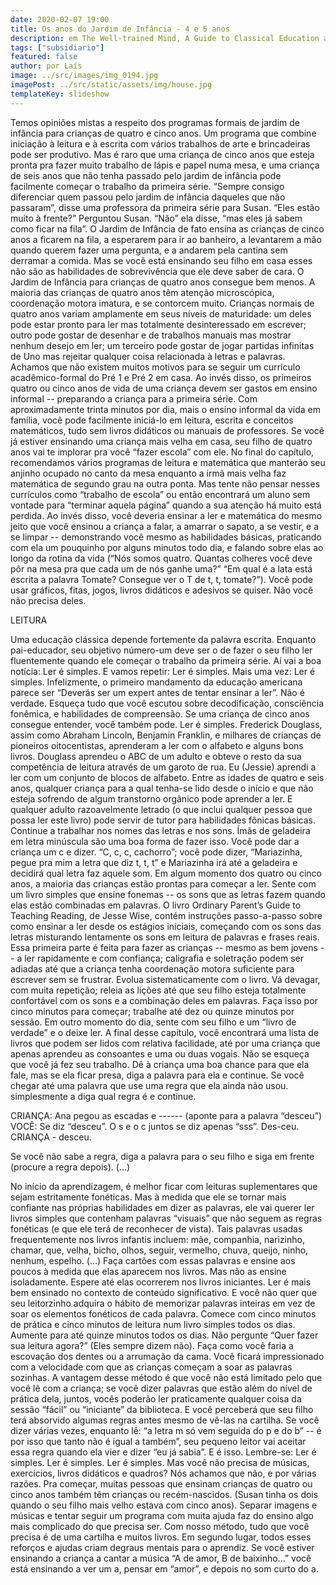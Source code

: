 ```yaml
---
date: 2020-02-07 19:00
title: Os anos do Jardim de Infância - 4 e 5 anos
description: em The Well-trained Mind, A Guide to Classical Education at Home de Susan Wise Bauer e Jessie Wise
tags: ["subsidiario"]
featured: false
author: por Laís
image: ../src/images/img_0194.jpg
imagePost: ../src/static/assets/img/house.jpg
templateKey: slideshow
---
```


Temos opiniões mistas a respeito dos programas formais de jardim de infância para crianças de quatro e cinco anos. Um programa que combine iniciação à leitura e à escrita com vários trabalhos de arte e brincadeiras pode ser produtivo. Mas é raro que uma criança de cinco anos que esteja pronta pra fazer muito trabalho de lápis e papel numa mesa, e uma criança de seis anos que não tenha passado pelo jardim de infância pode facilmente começar o trabalho da primeira série.
“Sempre consigo diferenciar quem passou pelo jardim de infância daqueles que não passaram”, disse uma professora da primeira série para Susan.
“Eles estão muito à frente?” Perguntou Susan.
“Não” ela disse, “mas eles já sabem como ficar na fila”.
O Jardim de Infância de fato ensina as crianças de cinco anos a ficarem na fila, a esperarem para ir ao banheiro, a levantarem a mão quando querem fazer uma pergunta, e a andarem pela cantina sem derramar a comida. Mas se você está ensinando seu filho em casa esses não são as habilidades de sobrevivência que ele deve saber de cara.
O Jardim de Infância para crianças de quatro anos consegue bem menos. A maioria das crianças de quatro anos têm atenção microscópica, coordenação motora imatura, e se contorcem muito. Crianças normais de quatro anos variam amplamente em seus níveis de maturidade: um deles pode estar pronto para ler mas totalmente desinteressado em escrever; outro pode gostar de desenhar e de trabalhos manuais mas mostrar nenhum desejo em ler; um terceiro pode gostar de jogar partidas infinitas de Uno mas rejeitar qualquer coisa relacionada à letras e palavras.
Achamos que não existem muitos motivos para se seguir um currículo acadêmico-formal do Pré 1 e Pré 2 em casa. Ao invés disso, os primeiros quatro ou cinco anos de vida de uma criança devem ser gastos em ensino informal -- preparando a criança para a primeira série. Com aproximadamente trinta minutos por dia, mais o ensino informal da vida em família, você pode facilmente iniciá-lo em leitura, escrita e conceitos matemáticos, tudo sem livros didáticos ou manuais de professores.
Se você já estiver ensinando uma criança mais velha em casa, seu filho de quatro anos vai te implorar pra você “fazer escola” com ele. No final do capítulo, recomendamos vários programas de leitura e matemática que manterão seu anjinho ocupado no canto da mesa enquanto a irmã mais velha faz matemática de segundo grau na outra ponta. Mas tente não pensar nesses currículos como “trabalho de escola” ou então encontrará um aluno sem vontade para “terminar aquela página” quando a sua atenção há muito está perdida.
Ao invés disso, você deveria ensinar a ler e matemática do mesmo jeito que você ensinou a criança a falar, a amarrar o sapato, a se vestir, e a se limpar -- demonstrando você mesmo as habilidades básicas, praticando com ela um pouquinho por alguns minutos todo dia, e falando sobre elas ao longo da rotina da vida (“Nós somos quatro. Quantas colheres você deve pôr na mesa pra que cada um de nós ganhe uma?” “Em qual é a lata está escrita a palavra Tomate? Consegue ver o T de t, t, tomate?”).
Você pode usar gráficos, fitas, jogos, livros didáticos e adesivos se quiser. Não você não precisa deles.

LEITURA

Uma educação clássica depende fortemente da palavra escrita. Enquanto pai-educador, seu objetivo número-um deve ser o de fazer o seu filho ler fluentemente quando ele começar o trabalho da primeira série.
Aí vai a boa notícia: Ler é simples.
E vamos repetir: Ler é simples.
Mais uma vez: Ler é simples.
Infelizmente, o primeiro mandamento da educação americana parece ser “Deverás ser um expert antes de tentar ensinar a ler”. Não é verdade. Esqueça tudo que você escutou sobre decodificação, consciência fonêmica, e habilidades de compreensão. Se uma criança de cinco anos consegue entender, você também pode.
Ler é simples. Frederick Douglass, assim como Abraham Lincoln, Benjamin Franklin, e milhares de crianças de pioneiros oitocentistas, aprenderam a ler com o alfabeto e alguns bons livros. Douglass aprendeu o ABC de um adulto e obteve o resto da sua competência de leitura através de um garoto de rua. Eu (Jessie) aprendi a ler com um conjunto de blocos de alfabeto. Entre as idades de quatro e seis anos, qualquer criança para a qual tenha-se lido desde o início e que não esteja sofrendo de algum transtorno orgânico pode aprender a ler. E qualquer adulto razoavelmente letrado (o que inclui qualquer pessoa que possa ler este livro) pode servir de tutor para habilidades fônicas básicas. Continue a trabalhar nos nomes das letras e nos sons. Ímãs de geladeira em letra minúscula são uma boa forma de fazer isso. Você pode dar a criança um c e dizer. “C, c, c, cachorro”; você pode dizer, “Mariazinha, pegue pra mim a letra que diz t, t, t” e Mariazinha irá até a geladeira e decidirá qual letra faz aquele som.
Em algum momento dos quatro ou cinco anos, a maioria das crianças estão prontas para começar a ler. Sente com um livro simples que ensine fonemas -- os sons que as letras fazem quando elas estão combinadas em palavras. O livro Ordinary Parent’s Guide to Teaching Reading, de Jesse Wise, contém instruções passo-a-passo sobre como ensinar a ler desde os estágios iniciais, começando com os sons das letras misturando lentamente os sons em leitura de palavras e frases reais. Essa primeira parte é feita para fazer as crianças -- mesmo as bem jovens -- a ler rapidamente e com confiança; caligrafia e soletração podem ser adiadas até que a criança tenha coordenação motora suficiente para escrever sem se frustrar.
Evolua sistematicamente com o livro. Vá devagar, com muita repetição; releia as lições até que seu filho esteja totalmente confortável com os sons e a combinação deles em palavras. Faça isso por cinco minutos para começar; trabalhe até dez ou quinze minutos por sessão.
Em outro momento do dia, sente com seu filho e um “livro de verdade” e o deixe ler. A final desse capítulo, você encontrará uma lista de livros que podem ser lidos com relativa facilidade, até por uma criança que apenas aprendeu as consoantes e uma ou duas vogais. Não se esqueça que você já fez seu trabalho. Dê à criança uma boa chance para que ela fale, mas se ela ficar presa, diga a palavra para ela e continue. Se você chegar até uma palavra que use uma regra que ela ainda não usou. simplesmente a diga qual regra é e continue.

CRIANÇA: Ana pegou as escadas e ------ (aponte para a palavra “desceu”)
VOCÊ: Se diz “desceu”. O s e o c juntos se diz apenas “sss”. Des-ceu.
CRIANÇA - desceu.

Se você não sabe a regra, diga a palavra para o seu filho e siga em frente (procure a regra depois).
(...)

No início da aprendizagem, é melhor ficar com leituras suplementares que sejam estritamente fonéticas. Mas à medida que ele se tornar mais confiante nas próprias habilidades em dizer as palavras, ele vai querer ler livros simples que contenham palavras “visuais” que não seguem as regras fonéticas (e que ele terá de reconhecer de vista). Tais palavras usadas frequentemente nos livros infantis incluem: mãe, companhia, narizinho, chamar, que, velha, bicho, olhos, seguir, vermelho, chuva, queijo, ninho, nenhum, espelho. (...) Faça cartões com essas palavras e ensine aos poucos à medida que elas aparecem nos livros. Mas não as ensine isoladamente. Espere até elas ocorrerem nos livros iniciantes. Ler é mais bem ensinado no contexto de conteúdo significativo. E você não quer que seu leitorzinho adquira o hábito de memorizar palavras inteiras em vez de soar os elementos fonéticos de cada palavra.
Comece com cinco minutos de prática e cinco minutos de leitura num livro simples todos os dias. Aumente para até quinze minutos todos os dias. Não pergunte “Quer fazer sua leitura agora?” (Eles sempre dizem não). Faça como você faria a escovação dos dentes ou a arrumação da cama. Você ficará impressionado com a velocidade com que as crianças começam a soar as palavras sozinhas.
A vantagem desse método é que você não está limitado pelo que você lê com a criança; se você dizer palavras que estão além do nível de prática dela, juntos, vocês poderão ler praticamente qualquer coisa da sessão “fácil” ou “iniciante” da biblioteca. E você perceberá que seu filho terá absorvido algumas regras antes mesmo de vê-las na cartilha. Se você dizer várias vezes, enquanto lê: “a letra m só vem seguida do p e do b” -- é por isso que tanto não é igual a também”, seu pequeno leitor vai aceitar essa regra quando ela vier e dizer “eu já sabia”.
E é isso. Lembre-se: Ler é simples.
Ler é simples.
Ler é simples.
Mas você não precisa de músicas, exercícios, livros didáticos e quadros? Nós achamos que não, e por várias razões.
Pra começar, muitas pessoas que ensinam crianças de quatro ou cinco anos também têm crianças ou recém-nascidos. (Susan tinha os dois quando o seu filho mais velho estava com cinco anos). Separar imagens e músicas e tentar seguir um programa com muita ajuda faz do ensino algo mais complicado do que precisa ser. Com nosso método, tudo que você precisa é de uma cartilha e muitos livros.
Em segundo lugar, todos esses reforços e ajudas criam degraus mentais para o aprendiz. Se você estiver ensinando a criança a cantar a música “A de amor, B de baixinho…” você está ensinando a ver um a, pensar em “amor”, e depois no som curto do a.
